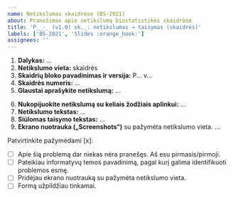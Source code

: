 ```yaml
---
name: Netikslumas skaidrėse (BS-2021)
about: Pranešimas apie netikslumą biostatistikos skaidrėse
title: 'P__-_ (v1.0) sk._: netikslumas → taisymas (skaidrės)'
labels: ['BS-2021', 'Slides :orange_book:']
assignees: ''
---
```


<!--
  Temos PAVADINIME apibūdinkite netikslumo esmę, kuri padėtų KITIEMS 
  SKAITYTOJAMS GREITAI SUSIORIENTUOTI, kad apie šį netikslumą jau pranešta.
  1. Prašykite skaidrių bloko kodą (pvz., P01-4)
  2. Bloko versiją, pvz., (v.1.0). Jei versija neparašyta, tai ji yra 1.0.;
  3. Skaidrės numerį, pvz. sk.14, per kablelį gali būti nurodytos kelios skaidrės.
  4. Apibūdinkite netikslumo esmę. Jei galima, tokiu formatu: netikslumas → taisymas;
  Pvz.:
  „P01-4 (v1.0) sk.14: kopppiuteris → kompiuteris (skaidrės)“
  „P11-1 (v2.1) sk.1,5: praleistas žodis "tačiau" (skaidrės)“  # nurodytos kelios skaidrės


 Apačioje patvirtinkite pažymėdami [x], kad formą užpildėte tinkamai:
 Tarp [, x, ir ] tarpų neturi būti:
     GERAI:  [x]
     BLOGAI: [ x ], [ x], arba [x ]
 
 
 „GitHub“ svetainėje atsakymus rašykite „Write“, 
 o rezultatą (prieš siųsdami) peržiūrėkite „Preview“ kortelėje.
 

  Laukelyje „Dalykas“ įrašyti trumpąjį dalyko pavadinimą:
     - BS-2021, jei jūsų klausomas kursas yra „Biostatistika“;
     - R-2021,  jei jūsų klausomas kursas yra „Įvadas į duomenų analizę programa R (R-2021)“ 

 
Toliau užpildykite vietas, pažymėtas daugtaškiu.

Pildyti nereikia, jei:
    + rašybos klaida (netikslumas → taisymas) ir
    + netikslumo vietą identifikuojanti informacija matosi temos pavadinime, ir
    + pridėta ekrano nuotrauka (print-screen)
    
 -->
 
1. **Dalykas:** ... <!-- Įrašyti vieną: BS-2021 arba R-2021 -->
2. **Netikslumo vieta:** skaidrės
3. **Skaidrių bloko pavadinimas ir versija:** P... v... <!-- PVZ., P04-1 v2.0 -->
4. **Skaidrės numeris:** ... <!-- NEREIKIA, jei matosi "print-screen'e" -->
5. **Glaustai aprašykite netikslumą:** ...
<!-- 5: loginė klaida, fakto klaida, skaičiavimo klaida, rašybos klaida, skyrybos klaida, nesuderinti linksniai ar pan.-->
6.  **Nukopijuokite netikslumą su keliais žodžiais aplinkui:** ... <!-- Naudojamas greitai paieškai dokumente -->
7. **Netikslumo tekstas:** ...
8. **Siūlomas taisymo tekstas:** ...
9. **Ekrano nuotrauka („Screenshots“)** su pažymėta netikslumo vieta. <!-- PRIVALOMA -->
...
<!-- Galite įkelti/įklijuoti paveikslą spausdami Ctrl+V -->



<!-- --------------------------------------- -->
Patvirtinkite pažymėdami [x]:

- [ ] Apie šią problemą dar niekas nėra pranešęs. Aš esu pirmasis/pirmoji.
- [ ] Pateikiau informatyvų temos pavadinimą, pagal kurį galima identifikuoti problemos esmę.
- [ ] Pridėjau ekrano nuotrauką su pažymėta netikslumo vieta.
- [ ] Formą užpildžiau tinkamai.
